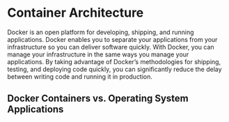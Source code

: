 # Container Architecture
Docker is an open platform for developing, shipping, and running applications. Docker enables you to separate your applications from your infrastructure so you can deliver software quickly. With Docker, you can manage your infrastructure in the same ways you manage your applications. By taking advantage of Docker’s methodologies for shipping, testing, and deploying code quickly, you can significantly reduce the delay between writing code and running it in production.

## Docker  Containers vs. Operating System Applications

<!--stackedit_data:
eyJoaXN0b3J5IjpbLTM2NzE4MTI5NywxMTM2NDE1MzM5XX0=
-->